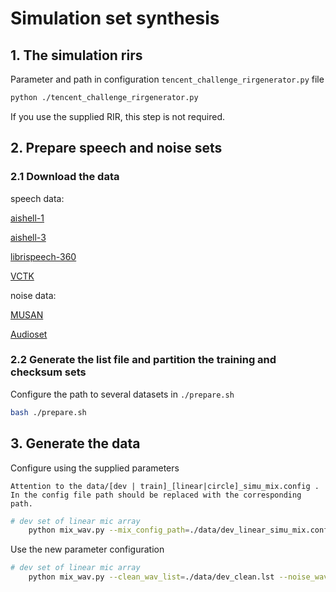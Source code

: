 
# Simulation set synthesis

## 1. The simulation rirs
Parameter and path in configuration `tencent_challenge_rirgenerator.py` file

```bash 
python ./tencent_challenge_rirgenerator.py
```
If you use the supplied RIR, this step is not required.

## 2. Prepare speech and noise sets
### 2.1 Download the data
speech data:

[aishell-1](http://openslr.org/33/) 

[aishell-3](http://openslr.org/93/)

[librispeech-360](http://openslr.org/12/)

[VCTK](https://doi.org/10.7488/ds/2645)


noise data: 

[MUSAN](http://openslr.org/17/)

[Audioset](https://github.com/marc-moreaux/audioset_raw)

### 2.2 Generate the list file and partition the training and checksum sets

Configure the path to several datasets in `./prepare.sh`

```bash
bash ./prepare.sh
```


## 3. Generate the data

Configure using the supplied parameters
```
Attention to the data/[dev | train]_[linear|circle]_simu_mix.config . In the config file path should be replaced with the corresponding path.
```
```bash
# dev set of linear mic array 
    python mix_wav.py --mix_config_path=./data/dev_linear_simu_mix.config --save_dir=./data/wavs/dev/simu_linear/ --chunk_len=6 --generate_config=False 
```


Use the new parameter configuration

```bash 
# dev set of linear mic array 
    python mix_wav.py --clean_wav_list=./data/dev_clean.lst --noise_wav_list=./data/dev_noise.lst --rir_wav_list=./data/dev_linear_rir.lst --mix_config_path=./data/dev_linear_simu_mix.config --save_dir=./data/wavs/dev/simu_linear --chunk_len=6 --generate_config=True 
```
